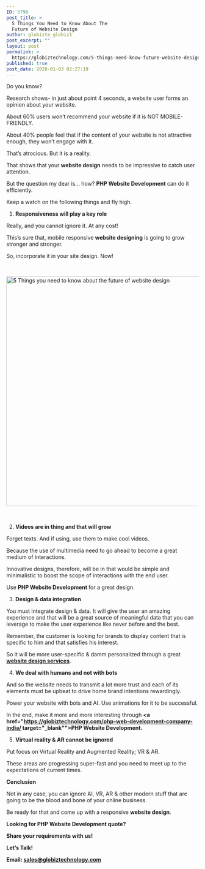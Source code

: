 ```yaml
---
ID: 5798
post_title: >
  5 Things You Need to Know About The
  Future of Website Design
author: globizte_globiz1
post_excerpt: ""
layout: post
permalink: >
  https://globiztechnology.com/5-things-need-know-future-website-design/
published: true
post_date: 2020-01-03 02:27:19
---
```

Do you know?

Research shows- in just about point 4 seconds, a website user forms an opinion about your website.

About 60% users won’t recommend your website if it is NOT MOBILE-FRIENDLY.

About 40% people feel that if the content of your website is not attractive enough, they won’t engage with it.

That’s atrocious. But it is a reality.

That shows that your <strong>website design</strong> needs to be impressive to catch user attention.

But the question my dear is… how? <strong>PHP Website Development</strong> can do it efficiently.

Keep a watch on the following things and fly high.
<ol>
 	<li><strong> Responsiveness will play a key role</strong></li>
</ol>
Really, and you cannot ignore it. At any cost!

This’s sure that, mobile responsive <strong>website designing</strong> is going to grow stronger and stronger.

So, incorporate it in your site design. Now!

&nbsp;

<img class="wp-image-5799 aligncenter" src="https://globiztechnology.com/wp-content/uploads/2020/01/5-Things-you-need-to-know-about-the-future-of-website-design-1024x768.jpg" alt="5 Things you need to know about the future of website design" width="800" height="600" />

&nbsp;
<ol start="2">
 	<li><strong> Videos are in thing and that will grow</strong></li>
</ol>
Forget texts. And if using, use them to make cool videos.

Because the use of multimedia need to go ahead to become a great medium of interactions.

Innovative designs, therefore, will be in that would be simple and minimalistic to boost the scope of interactions with the end user.

Use <strong>PHP Website Development </strong>for a great design.
<ol start="3">
 	<li><strong> Design &amp; data integration</strong></li>
</ol>
You must integrate design &amp; data. It will give the user an amazing experience and that will be a great source of meaningful data that you can leverage to make the user experience like never before and the best.

Remember, the customer is looking for brands to display content that is specific to him and that satisfies his interest.

So it will be more user-specific &amp; damm personalized through a great <a href="https://globiztechnology.com/website-designing-company-india/" target="_blank"><strong>website design services</strong></a>.
<ol start="4">
 	<li><strong> We deal with humans and not with bots</strong></li>
</ol>
And so the website needs to transmit a lot more trust and each of its elements must be upbeat to drive home brand intentions rewardingly.

Power your website with bots and AI. Use animations for it to be successful.

In the end, make it more and more interesting through <strong><a href="https://globiztechnology.com/php-web-development-company-india/ target="_blank"">PHP Website Development</a>.</strong>
<ol start="5">
 	<li><strong> Virtual reality &amp; AR cannot be ignored</strong></li>
</ol>
Put focus on Virtual Reality and Augmented Reality; VR &amp; AR.

These areas are progressing super-fast and you need to meet up to the expectations of current times.

<strong>Conclusion</strong>

Not in any case, you can ignore AI, VR, AR &amp; other modern stuff that are going to be the blood and bone of your online business.

Be ready for that and come up with a responsive <strong>website design</strong>.

<strong>Looking for PHP Website Development quote?</strong>

<strong>Share your requirements with us!</strong>

<strong>Let’s Talk!</strong>

<strong>Email: sales@globiztechnology.com</strong>

&nbsp;